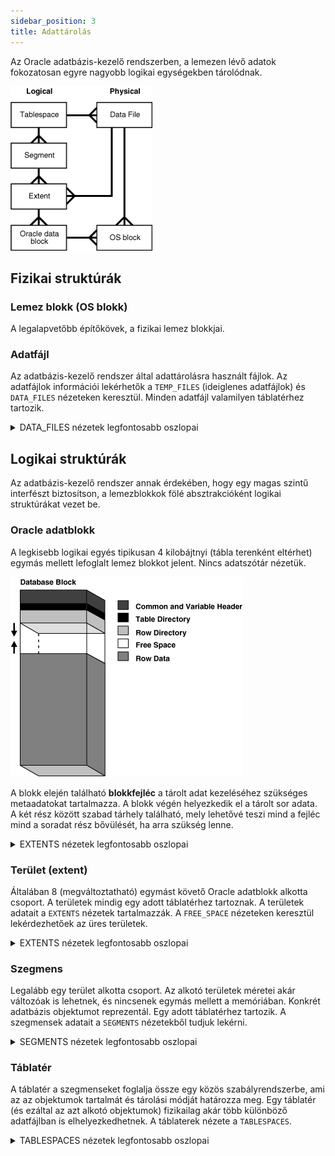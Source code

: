 ```yaml
---
sidebar_position: 3
title: Adattárolás
---
```


Az Oracle adatbázis-kezelő rendszerben, a lemezen lévő adatok fokozatosan egyre nagyobb logikai egységekben tárolódnak.

![img.png](storage.png)

## Fizikai struktúrák

### Lemez blokk (OS blokk)
A legalapvetőbb építőkövek, a fizikai lemez blokkjai.

### Adatfájl
Az adatbázis-kezelő rendszer által adattárolásra használt fájlok. Az adatfájlok információi lekérhetők a `TEMP_FILES`
(ideiglenes adatfájlok) és `DATA_FILES` nézeteken keresztül. Minden adatfájl valamilyen táblatérhez tartozik.

<details>
    <summary>DATA_FILES nézetek legfontosabb oszlopai</summary>

| Column Name           | Leírás                                                              |
|-----------------------|---------------------------------------------------------------------|
| **FILE_NAME**         | Az adatfájl elérési útja és neve.                                   |
| **FILE_ID**           | Az adatfájl azonosítója.                                            |
| **TABLESPACE_NAME**   | Az adatfájl táblatérének neve.                                      |
| **BYTES**             | Az adatfájl mérete bájtban.                                         |
| **BLOCKS**            | Az adatfájl mérete Oracle blokkokban.                               |
| **STATUS**            | Az adatfájl állapota (pl. AVAILABLE, INVALID).                      |
| **AUTOEXTENSIBLE**    | Megadja, hogy az adatfájl automatikusan bővülhet-e.                 |
| **MAXBYTES**          | Az adatfájl maximális mérete bájtban.                               |
| **MAXBLOCKS**         | Az adatfájl maximális mérete adatbázis blokkokban.                  |

Teljes lista: [Oracle DBMS dokumentáció](https://docs.oracle.com/en/database/oracle/oracle-database/23/refrn/DBA_DATA_FILES.html)
</details>

## Logikai struktúrák
Az adatbázis-kezelő rendszer annak érdekében, hogy egy magas szintű interfészt biztosítson, a lemezblokkok fölé
absztrakcióként logikai struktúrákat vezet be.

### Oracle adatblokk
A legkisebb logikai egyés tipikusan 4 kilobájtnyi (tábla terenként eltérhet) egymás mellett lefoglalt lemez blokkot
jelent. Nincs adatszótár nézetük.

![img.png](block.png)

A blokk elején található **blokkfejléc** a tárolt adat kezeléséhez szükséges metaadatokat tartalmazza. A blokk végén
helyezkedik el a tárolt sor adata. A két rész között szabad tárhely található, mely lehetővé teszi mind a fejléc
mind a soradat rész bővülését, ha arra szükség lenne.

<details>
    <summary>EXTENTS nézetek legfontosabb oszlopai</summary>

| Column Name         | Leírás                                            |
|---------------------|---------------------------------------------------|
| **OWNER**           | Az területet tartalmazó szegmens tulajdonosa.     |
| **SEGMENT_NAME**    | A szegmens neve amihez a terület tartozik.        |
| **SEGMENT_TYPE**    | A tartalmazó szegmens típusa.                     |
| **TABLESPACE_NAME** | Az terület táblatérének neve.                     |
| **FILE_ID**         | Az terület blokkjait tartalmazó fájl azonosítója. |
| **BLOCK_ID**        | Az terület kezdőblokkjának sorszáma.              |
| **BYTES**           | Az terület mérete bájtban.                        |
| **BLOCKS**          | Az terület mérete blokkokban.                     |
| **EXTENT_ID**       | Az terület szegmensen belüli azonosítója.         |

Teljes lista: [Oracle DBMS dokumentáció](https://docs.oracle.com/en/database/oracle/oracle-database/23/refrn/DBA_EXTENTS.html)
</details>

### Terület (extent)
Általában 8 (megváltoztatható) egymást követő Oracle adatblokk alkotta csoport. A területek mindig egy adott táblatérhez
tartoznak. A területek adatait a `EXTENTS` nézetek tartalmazzák. A `FREE_SPACE` nézeteken keresztül lekérdezhetőek az 
üres területek.

<details>
    <summary>EXTENTS nézetek legfontosabb oszlopai</summary>

| Column Name         | Leírás                                            |
|---------------------|---------------------------------------------------|
| **OWNER**           | Az területet tartalmazó szegmens tulajdonosa.     |
| **SEGMENT_NAME**    | A szegmens neve amihez a terület tartozik.        |
| **SEGMENT_TYPE**    | A tartalmazó szegmens típusa.                     |
| **TABLESPACE_NAME** | Az terület táblatérének neve.                     |
| **FILE_ID**         | Az terület blokkjait tartalmazó fájl azonosítója. |
| **BLOCK_ID**        | Az terület kezdőblokkjának sorszáma.              |
| **BYTES**           | Az terület mérete bájtban.                        |
| **BLOCKS**          | Az terület mérete blokkokban.                     |
| **EXTENT_ID**       | Az terület szegmensen belüli azonosítója.         |

Teljes lista: [Oracle DBMS dokumentáció](https://docs.oracle.com/en/database/oracle/oracle-database/23/refrn/DBA_EXTENTS.html)
</details>

### Szegmens
Legalább egy terület alkotta csoport. Az alkotó területek méretei akár változóak is lehetnek, és nincsenek egymás
mellett a memóriában. Konkrét adatbázis objektumot reprezentál. Egy adott táblatérhez tartozik. A szegmensek adatait a
`SEGMENTS` nézetekből tudjuk lekérni.

<details>
    <summary>SEGMENTS nézetek legfontosabb oszlopai</summary>

| Oszlop neve            | Leírás                                        |
|------------------------|-----------------------------------------------|
| **OWNER**              | A szegmens tulajdonosának neve.               |
| **SEGMENT_NAME**       | A szegmens neve.                              |
| **PARTITION_NAME**     | A szegmens partíciójának neve (ha van).       |
| **SEGMENT_TYPE**       | A szegmens típusa (pl., TABLE, INDEX).        |
| **TABLESPACE_NAME**    | A szegmenst tartalmazó táblatér neve.         |
| **BYTES**              | A szegmens mérete bájtban.                    |
| **BLOCKS**             | A szegmens mérete Oracle blokkokban.          |
| **EXTENTS**            | A szegmens mérete területekben.               |

Teljes lista: [Oracle DBMS dokumentáció](https://docs.oracle.com/en/database/oracle/oracle-database/23/refrn/DBA_SEGMENTS.html)
</details>

### Táblatér
A táblatér a szegmenseket foglalja össze egy közös szabályrendszerbe, ami az az objektumok tartalmát és tárolási módját
határozza meg. Egy táblatér (és ezáltal az azt alkotó objektumok) fizikailag akár több különböző adatfájlban is
elhelyezkedhetnek. A táblaterek nézete a `TABLESPACES`.

<details>
    <summary>TABLESPACES nézetek legfontosabb oszlopai</summary>

| Oszlop neve         | Leírás                                                  |
|---------------------|---------------------------------------------------------|
| **TABLESPACE_NAME** | A táblatér neve.                                        |
| **BLOCK_SIZE**      | A táblatér blokkjainak mérete bájtban.                  |
| **CONTENTS**        | A táblatér adatainak jellege. (pl. ideiglenes, állandó) |
| **STATUS**          | A táblatér állapota (pl., ONLINE, OFFLINE).             |

Teljes lista: [Oracle DBMS dokumentáció](https://docs.oracle.com/en/database/oracle/oracle-database/23/refrn/DBA_TABLESPACES.html)
</details>
